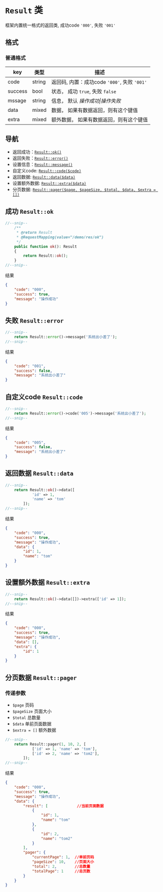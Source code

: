 # `Result` 类

框架内置统一格式的返回类, 成功code `'000'`, 失败 `'001'`

## 格式

### 普通格式

key | 类型 | 描述
-|-|-
 code | string | 返回码, 内置：成功code `'000'`, 失败 `'001'`
 success | bool | 状态， 成功 `true`, 失败 `false`
 mssage | string | 信息， 默认 *操作成功\|操作失败*
 data | mixed | 数据， 如果有数据返回，则有这个键值
 extra | mixed | 额外数据， 如果有数据返回，则有这个键值

## 导航

- 返回成功：[`Result::ok()`](#ok)
- 返回失败：[`Result::error()`](#error)
- 设置信息：[`Result::message()`](#error)
- 自定义code: [`Result::code($code)`](#code)
- 返回数据: [`Result::data($data)`](#data)
- 设置额外数据: [`Result::extra($data)`](#extra)
- 分页数据: [`Result::pager($page, $pageSize, $total, $data, $extra = [])`](#pager)

## <a id="ok">成功 `Result::ok`</a>

```php
//--snip--
    /**
     * @return Result
     * @RequestMapping(value="/demo/res/ok")
     */
    public function ok(): Result
    {
        return Result::ok();
    }
//--snip--
```

结果

```json
{
    "code": "000",
    "success": true,
    "message": "操作成功"
}
```

## <a id="error">失败 `Result::error`</a>

```php
//--snip--
    return Result::error()->message('系统出小差了');
//--snip--
```

结果

```json
{
    "code": "001",
    "success": false,
    "message": "系统出小差了"
}
```

## <a id="code">自定义code `Result::code`</a>

```php
//--snip--
    return Result::error()->code('005')->message('系统出小差了');
//--snip--
```

结果

```json
{
    "code": "005",
    "success": false,
    "message": "系统出小差了"
}
```

## <a id="data">返回数据 `Result::data`</a>

```php
//--snip--
    return Result::ok()->data([
            'id' => 1,
            'name' => 'tom'
        ]);
//--snip--
```

结果

```json
{
    "code": "000",
    "success": true,
    "message": "操作成功",
    "data": {
        "id": 1,
        "name": "tom"
    }
}
```

## <a id="extra">设置额外数据 `Result::extra`</a>

```php
//--snip--
    return Result::ok()->data([])->extra(['id' => 1]);
//--snip--
```

结果

```json
{
    "code": "000",
    "success": true,
    "message": "操作成功",
    "data": [],
    "extra": {
        "id": 1
    }
}
```

## <a id="pager">分页数据 `Result::pager`</a>

### 传递参数

- `$page` 页码
- `$pageSize` 页面大小
- `$total` 总数量
- `$data` 单前页面数据
- `$extra = []` 额外数据

```php
//--snip--
    return Result::pager(1, 10, 2, [
            ['id' => 1, 'name' => 'tom'],
            ['id' => 2, 'name' => 'tom2'],
        ]);
//--snip--
```

结果

```json
{
    "code": "000",
    "success": true,
    "message": "操作成功",
    "data": {
        "result": [             //当前页面数据
            {
                "id": 1,
                "name": "tom"
            },
            {
                "id": 2,
                "name": "tom2"
            }
        ],
        "pager": {
            "currentPage": 1,  //单前页码
            "pageSize": 10,    //页面大小
            "total": 2,        //总数量
            "totalPage": 1     //总页数
        }
    }
}
```
